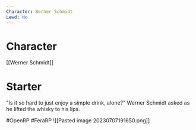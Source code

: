 ```yaml
---
Character: Werner Schmidt
Lewd: No
---
```

# Character
[[Werner Schmidt]]

# Starter
"Is it so hard to just enjoy a simple drink, alone?" Werner Schmidt asked as he lifted the whisky to his lips.

#OpenRP #FeraRP
![[Pasted image 20230707191650.png]]